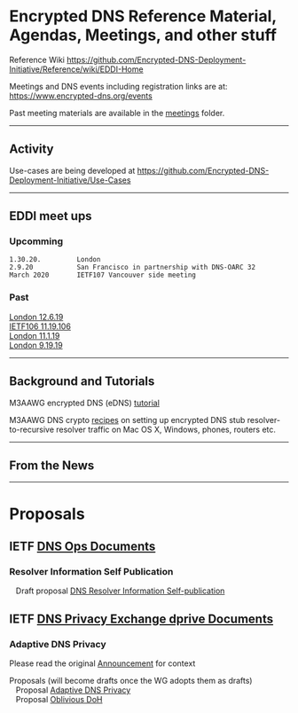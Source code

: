 # Encrypted DNS Reference Material, Agendas, Meetings, and other stuff 

Reference Wiki https://github.com/Encrypted-DNS-Deployment-Initiative/Reference/wiki/EDDI-Home

Meetings and DNS events including registration links are at: https://www.encrypted-dns.org/events

Past meeting materials are available in the [meetings](./meetings) folder.


---
## Activity

Use-cases are being developed at https://github.com/Encrypted-DNS-Deployment-Initiative/Use-Cases

---
## EDDI meet ups
### Upcomming
    
    1.30.20.         London 
    2.9.20           San Francisco in partnership with DNS-OARC 32  
    March 2020       IETF107 Vancouver side meeting
      
 
   
###  Past
 
   [London 12.6.19](./meetings/12.6.19-London)<br>
   [IETF106 11.19.106](./meetings/11.19.19-IETF106)<br>
   [London 11.1.19](./meetings/11.1.19-London)<br>
   [London 9.19.19](./meetings/9.19.19-London)  
     
---

## Background and Tutorials

M3AAWG encrypted DNS (eDNS) [tutorial ](https://www.m3aawg.org/sites/default/files/m3aawg-dns-crypto-tutorial-2018-09.pdf)

M3AAWG DNS crypto [recipes](https://www.m3aawg.org/sites/default/files/m3aawg-dns-crypto-recipes-2018-09.pdf) on setting up encrypted DNS stub resolver-to-recursive resolver traffic on Mac OS X, Windows, phones, routers etc.
    
---
## From the News

---
# Proposals

## IETF [DNS Ops Documents](https://datatracker.ietf.org/wg/dnsop/documents/)

### Resolver Information Self Publication

&nbsp;&nbsp;&nbsp;Draft proposal [DNS Resolver Information Self-publication](https://www.ietf.org/id/draft-ietf-dnsop-resolver-information.txt)

## IETF [DNS Privacy Exchange dprive Documents](https://datatracker.ietf.org/wg/dprive/documents/)

### Adaptive DNS Privacy


Please read the original [Announcement](https://mailarchive.ietf.org/arch/msg/dns-privacy/Sx7ydR138-FF7Dw71rrAGPfNjTY) for context

Proposals (will become drafts once the WG adopts them as drafts)  
&nbsp;&nbsp;&nbsp;Proposal [Adaptive DNS Privacy](https://tools.ietf.org/html/draft-pauly-dprive-adaptive-dns-privacy)   
&nbsp;&nbsp;&nbsp;Proposal [Oblivious DoH](https://tools.ietf.org/html/draft-pauly-dprive-oblivious-doh)   



